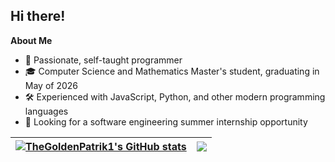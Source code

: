 ## Hi there!

**About Me**
- 🚀 Passionate, self-taught programmer
- 🎓 Computer Science and Mathematics Master's student, graduating in May of 2026
- 🛠️ Experienced with JavaScript, Python, and other modern programming languages
- 🌱 Looking for a software engineering summer internship opportunity

| <a href="https://github.com/anuraghazra/github-readme-stats"><img align="center" src="https://github-readme-stats.vercel.app/api?username=TheGoldenPatrik1&show_icons=true&include_all_commits=true&theme=transparent&hide_border=true&show=reviews" alt="TheGoldenPatrik1's GitHub stats" /></a> | <a href="https://github.com/anuraghazra/github-readme-stats"><img align="center" src="https://github-readme-stats.vercel.app/api/top-langs/?username=TheGoldenPatrik1&theme=transparent&hide_border=true&layout=compact&langs_count=8" /></a> |
| ------------- | ------------- |
